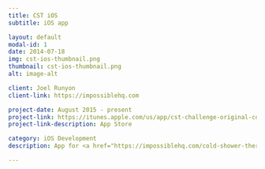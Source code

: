 ```yaml
---
title: CST iOS
subtitle: iOS app

layout: default
modal-id: 1
date: 2014-07-18
img: cst-ios-thumbnail.png
thumbnail: cst-ios-thumbnail.png
alt: image-alt

client: Joel Runyon
client-link: https://impossiblehq.com

project-date: August 2015 - present
project-link: https://itunes.apple.com/us/app/cst-challenge-original-cold/id693240707?mt=8
project-link-description: App Store

category: iOS Development
description: App for <a href="https://impossiblehq.com/cold-shower-therapy-guide/" target="_blank">Cold Shower Therapy challenge</a>. We took over development of version 2.0, squashed existing bugs and added new features such as Facebook login, in-app purchases, cold shower details. We moved backend to Parse and then moved it to Parse Server on Heroku with help of <a href=http://bluelinelabs.com target="_blank">BlueLine Labs</a>.

---
```

